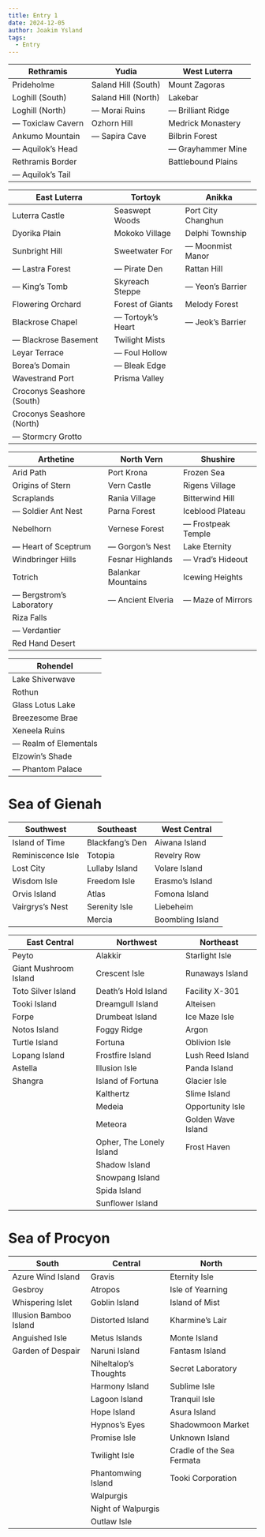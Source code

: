 ```yaml
---
title: Entry 1
date: 2024-12-05
author: Joakim Ysland
tags:
  - Entry
---
```


|  Rethramis | Yudia  |  West Luterra |
|---|---|---|
|  Prideholme | Saland Hill (South)  | Mount Zagoras  |
|  Loghill (South) | Saland Hill (North)  |  Lakebar |
| Loghill (North)  |  — Morai Ruins |  — Brilliant Ridge |
|  — Toxiclaw Cavern |  Ozhorn Hill |  Medrick Monastery |
|  Ankumo Mountain |  — Sapira Cave |  Bilbrin Forest |
| — Aquilok’s Head  |   |  — Grayhammer Mine |
|  Rethramis Border |   | Battlebound Plains  |
| — Aquilok’s Tail  |   |   |

| East Luterra | Tortoyk | Anikka | 
|---|---|---|
| Luterra Castle | Seaswept Woods | Port City Changhun | 
| Dyorika Plain | Mokoko Village | Delphi Township | 
| Sunbright Hill | Sweetwater For | — Moonmist Manor | 
| — Lastra Forest | — Pirate Den | Rattan Hill | 
| — King’s Tomb | Skyreach Steppe | — Yeon’s Barrier | 
| Flowering Orchard | Forest of Giants | Melody Forest | 
| Blackrose Chapel | — Tortoyk’s Heart | — Jeok’s Barrier | 
| — Blackrose Basement | Twilight Mists | 
| Leyar Terrace | — Foul Hollow | 
| Borea’s Domain | — Bleak Edge | 
| Wavestrand Port | Prisma Valley | 
| Croconys Seashore (South) | 
| Croconys Seashore (North) | 
| — Stormcry Grotto | 

| Arthetine | North Vern | Shushire |
|---|---|---|
| Arid Path | Port Krona | Frozen Sea |
| Origins of Stern | Vern Castle | Rigens Village |
| Scraplands | Rania Village | Bitterwind Hill |
| — Soldier Ant Nest | Parna Forest | Iceblood Plateau |
| Nebelhorn | Vernese Forest | — Frostpeak Temple |
| — Heart of Sceptrum | — Gorgon’s Nest | Lake Eternity |
| Windbringer Hills | Fesnar Highlands | — Vrad’s Hideout |
| Totrich | Balankar Mountains | Icewing Heights |
| — Bergstrom’s Laboratory | — Ancient Elveria | — Maze of Mirrors |
| Riza Falls | 
| — Verdantier | 
| Red Hand Desert | 

| Rohendel |
|---|
| Lake Shiverwave |
| Rothun |
| Glass Lotus Lake |
| Breezesome Brae |
| Xeneela Ruins |
| — Realm of Elementals |
| Elzowin’s Shade |
| — Phantom Palace |

# Sea of Gienah

| Southwest | Southeast | West Central |
|---|---|---|
| Island of Time | Blackfang’s Den | Aiwana Island |
| Reminiscence Isle | Totopia | Revelry Row |
| Lost City | Lullaby Island | Volare Island |
| Wisdom Isle | Freedom Isle | Erasmo’s Island |
| Orvis Island | Atlas | Fomona Island |
| Vairgrys’s Nest | Serenity Isle | Liebeheim |
|   | Mercia | Boombling Island |

| East Central | Northwest | Northeast |
|---|---|---|
| Peyto | Alakkir | Starlight Isle |
| Giant Mushroom Island | Crescent Isle | Runaways Island |
| Toto Silver Island | Death’s Hold Island | Facility X-301 |
| Tooki Island | Dreamgull Island | Alteisen |
| Forpe | Drumbeat Island | Ice Maze Isle |
| Notos Island | Foggy Ridge | Argon |
| Turtle Island | Fortuna | Oblivion Isle |
| Lopang Island | Frostfire Island | Lush Reed Island |
| Astella | Illusion Isle | Panda Island |
| Shangra | Island of Fortuna | Glacier Isle |
|   | Kalthertz | Slime Island |
|   | Medeia | Opportunity Isle |
|   | Meteora | Golden Wave Island |
|   | Opher, The Lonely Island | Frost Haven |
|   | Shadow Island | |
|   | Snowpang Island | |
|   | Spida Island | |
|   | Sunflower Island | |

# Sea of Procyon

| South |  Central | North |
|---|---|---|
| Azure Wind Island |  Gravis | Eternity Isle |
| Gesbroy |  Atropos | Isle of Yearning |
| Whispering Islet |  Goblin Island | Island of Mist |
| Illusion Bamboo Island |  Distorted Island | Kharmine’s Lair |
| Anguished Isle |  Metus Islands | Monte Island |
| Garden of Despair |  Naruni Island | Fantasm Island |
|   | Niheltalop’s Thoughts | Secret Laboratory |
|   | Harmony Island | Sublime Isle |
|   | Lagoon Island | Tranquil Isle |
|   | Hope Island | Asura Island |
|   | Hypnos’s Eyes | Shadowmoon Market |
|   | Promise Isle | Unknown Island |
|   | Twilight Isle | Cradle of the Sea Fermata |
|   | Phantomwing Island | Tooki Corporation |
|   | Walpurgis |    |
|   | Night of Walpurgis |    |
|   | Outlaw Isle |    |
